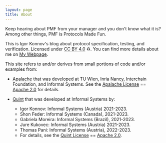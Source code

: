 ```yaml
---
layout: page
title: About
---
```


Keep hearing about PMF from your manager and you don't know what it is? Among other things,
PMF is Protocols Made Fun.

This is Igor Konnov's blog about protocol specification, testing, and
verification. Licensed under [CC BY
4.0](https://creativecommons.org/licenses/by/4.0/) :recycle:. You can find more
details about me on [My Webpage][].

This site refers to and/or derives from small portions of code and/or examples
from:

 - [Apalache][] that was developed at TU Wien, Inria Nancy, Interchain
   Foundation, and Informal Systems. See the [Apalache License][] ==  [Apache
   2.0][] for details.

 - [Quint][] that was developed at Informal Systems by:
   * Igor Konnov: Informal Systems (Austria) 2021-2023.
   * Shon Feder: Informal Systems (Canada), 2021-2023.
   * Gabriela Moreira: Informal Systems (Brazil), 2021-2023.
   * Jure Kukovec: Informal Systems (Austria) 2021-2023.
   * Thomas Pani: Informal Systems (Austria), 2022-2023.
   * For details, see the [Quint License][] == [Apache 2.0][].

[Quint]: https://github.com/informalsystems/quint
[Quint License]: https://github.com/informalsystems/quint/blob/main/LICENSE
[Apalache]: https://github.com/informalsystems/apalache
[Apalache License]: https://github.com/informalsystems/apalache/blob/main/LICENSE
[Apache 2.0]: https://www.apache.org/licenses/LICENSE-2.0
[My Webpage]: https://konnov.github.io/
